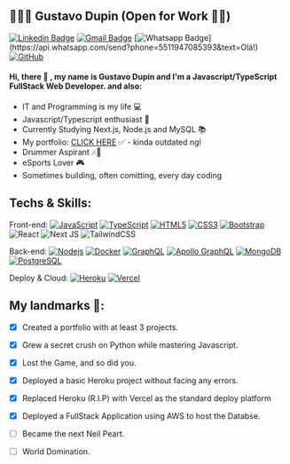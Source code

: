 ## 👨🏿‍💻 Gustavo Dupin (Open for Work 🖖🏿)

[![Linkedin Badge](https://img.shields.io/badge/-LinkedIn-blue?style=flat-square&logo=Linkedin&logoColor=white&link=https://www.linkedin.com/in/gustavo-dupin-715853197/)](https://www.linkedin.com/in/gustavo-dupin-715853197/)
[![Gmail Badge](https://img.shields.io/badge/-Gmail-c14438?style=flat-square&logo=Gmail&logoColor=white&link=mailto:guusilveira@gmail.com)](mailto:guusilveira@gmail.com)
[![Whatsapp Badge](https://img.shields.io/badge/-Whatsapp-4CA143?style=flat-square&labelColor=4CA143&logo=whatsapp&logoColor=white&link=https://api.whatsapp.com/send?phone=5511947085393&text=Olá!)](https://api.whatsapp.com/send?phone=5511947085393&text=Olá!)
[![GitHub](https://img.shields.io/badge/-GitHub-181717?style=flat-square&logo=github&link=https://github.com/iamgriffon/)](https://github.com/iamgriffon/)



####            Hi, there :wave: , my name is Gustavo Dupin and I'm a Javascript/TypeScript FullStack Web Developer. and also:
* IT and Programming is my life 💻
* Javascript/Typescript enthusiast 💙
* Currently Studying Next.js, Node.js and MySQL 📚
* My portfolio: [CLICK HERE](https://iamgriffon.netlify.app/ "Gustavo Dupin | Web Developer") ✅ - kinda outdated ngl
* Drummer Aspirant 🎶🥁
* eSports Lover 🎮
* Sometimes building, often comitting, every day coding



## Techs & Skills:
Front-end:
[![JavaScript](https://img.shields.io/badge/-JavaScript-black?style=flat-square&logo=javascript&link=https://github.com/iamgriffon/)](https://github.com/iamgriffon/)
[![TypeScript](https://img.shields.io/badge/-TypeScript-007ACC?style=flat-square&logo=typescript&link=https://github.com/iamgriffon/)](https://github.com/iamgriffon/)
[![HTML5](https://img.shields.io/badge/-HTML5-E34F26?style=flat-square&logo=html5&logoColor=white&link=https://github.com/iamgriffon/)](https://github.com/iamgriffon/)
[![CSS3](https://img.shields.io/badge/-CSS3-1572B6?style=flat-square&logo=css3&link=https://github.com/iamgriffon/)](https://github.com/iamgriffon/)
[![Bootstrap](https://img.shields.io/badge/-Bootstrap-563D7C?style=flat-square&logo=bootstrap&link=https://github.com/iamgriffon/)](https://github.com/iamgriffon/)
![React](https://img.shields.io/badge/react-%2320232a.svg?style=for-the-badge&logo=react&logoColor=%2361DAFB)
![Next JS](https://img.shields.io/badge/Next-black?style=for-the-badge&logo=next.js&logoColor=white)
![TailwindCSS](https://img.shields.io/badge/tailwindcss-%2338B2AC.svg?style=for-the-badge&logo=tailwind-css&logoColor=white)


Back-end:
[![Nodejs](https://img.shields.io/badge/-Nodejs-black?style=flat-square&logo=Node.js&link=https://github.com/iamgriffon/)](https://github.com/iamgriffon/)
[![Docker](https://img.shields.io/badge/-Docker-black?style=flat-square&logo=docker&link=https://github.com/iamgriffon/)](https://github.com/iamgriffon/)
[![GraphQL](https://img.shields.io/badge/-GraphQL-E10098?style=flat-square&logo=graphql&link=https://github.com/iamgriffon/)](https://github.com/iamgriffon/)
[![Apollo GraphQL](https://img.shields.io/badge/-Apollo%20GraphQL-311C87?style=flat-square&logo=apollo-graphql&link=https://github.com/iamgriffon/)](https://github.com/iamgriffon/)
[![MongoDB](https://img.shields.io/badge/-MongoDB-black?style=flat-square&logo=mongodb&link=https://github.com/iamgriffon/)](https://github.com/iamgriffon/)
[![PostgreSQL](https://img.shields.io/badge/-PostgreSQL-336791?style=flat-square&logo=postgresql&link=https://github.com/iamgriffon/)](https://github.com/iamgriffon/)

Deploy & Cloud:
[![Heroku](https://img.shields.io/badge/-Heroku-430098?style=flat-square&logo=heroku&link=https://github.com/iamgriffon/)](https://github.com/iamgriffon/)
[![Vercel](https://img.shields.io/badge/Vercel-000000?style=for-the-badge&logo=vercel&logoColor=white&link=https://github.com/iamgriffon/)](https://github.com/iamgriffon/)


## My landmarks 📌:
- [X] Created a portfolio with at least 3 projects.
- [X] Grew a secret crush on Python while mastering Javascript.
- [X] Lost the Game, and so did you.
- [X] Deployed a basic Heroku project without facing any errors.
- [X] Replaced Heroku (R.I.P) with Vercel as the standard deploy platform
- [X] Deployed a FullStack Application using AWS to host the Databse.
- [ ] Became the next Neil Peart.
- [ ] World Domination.

